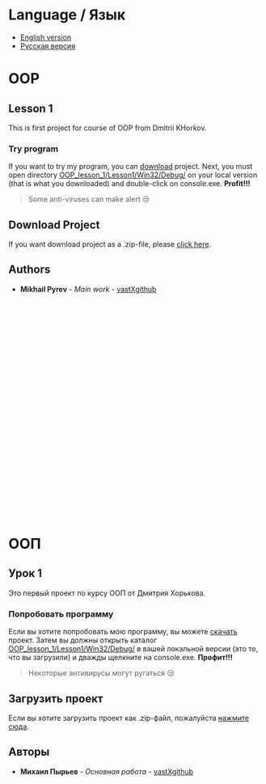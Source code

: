 # Language / Язык
* [English version](https://github.com/vastXgithub/OOP_lesson_1/blob/master/README.md#oop)
* [Русская версия](https://github.com/vastXgithub/OOP_lesson_1/blob/master/README.md#%D0%BE%D0%BE%D0%BF)
# OOP
## Lesson 1
This is first project for course of OOP from Dmitrii KHorkov.
### Try program
If you want to try my program, you can [download](https://github.com/vastXgithub/OOP_lesson_1/archive/master.zip) project.
Next, you must open directory [OOP_lesson_1/Lesson1/Win32/Debug/](https://github.com/vastXgithub/OOP_lesson_1/tree/master/Lesson1/Win32/Debug) on your local version (that is what you downloaded) and double-click on console.exe. **Profit!!!**
> Some anti-viruses can make alert :unamused:
## Download Project
If you want download project as a .zip-file, please [click here](https://github.com/vastXgithub/OOP_lesson_1/archive/master.zip).
## Authors
* **Mikhail Pyrev** - *Main work* - [vastXgithub](https://github.com/vastXgithub)

<br />
<br />
<br />
<br />
<br />
<br />
<br />
<br />
<br />
<br />
<br />
<br />
<br />
<br />
<br />
<br />
<br />
<br />
<br />
<br />
<br />
<br />
<br />
<br />
<br />

# ООП
## Урок 1
Это первый проект по курсу ООП от Дмитрия Хорькова.
### Попробовать программу
Если вы хотите попробовать мою программу, вы можете [скачать](https://github.com/vastXgithub/OOP_lesson_1/archive/master.zip) проект.
Затем вы должны открыть каталог [OOP_lesson_1/Lesson1/Win32/Debug/](https://github.com/vastXgithub/OOP_lesson_1/tree/master/Lesson1/Win32/Debug) в вашей локальной версии (это то, что вы загрузили) и дважды щелкните на console.exe. **Профит!!!**
> Некоторые антивирусы могут ругаться :unamused:
## Загрузить проект
Если вы хотите загрузить проект как .zip-файл, пожалуйста [нажмите сюда](https://github.com/vastXgithub/OOP_lesson_1/archive/master.zip).
## Авторы
* **Михаил Пырьев** - *Основная работа* - [vastXgithub](https://github.com/vastXgithub)

